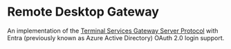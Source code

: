 # Remote Desktop Gateway

An implementation of the [Terminal Services Gateway Server Protocol](https://learn.microsoft.com/en-us/openspecs/windows_protocols/ms-tsgu/0007d661-a86d-4e8f-89f7-7f77f8824188) with Entra (previously known as Azure Active Directory) OAuth 2.0 login support.